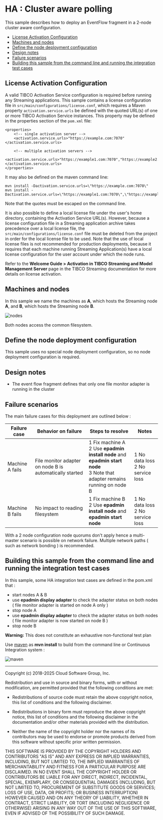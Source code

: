 # HA : Cluster aware polling

This sample describes how to deploy an EventFlow fragment in a 2-node cluster aware configuration.

* [License Activation Configuration](#license-activation-configuration)
* [Machines and nodes](#machines-and-nodes)
* [Define the node deployment configuration](#define-the-node-deployment-configuration)
* [Design notes](#design-notes)
* [Failure scenarios](#failure-scenarios)
* [Building this sample from the command line and running the integration test cases](#building-this-sample-from-the-command-line-and-running-the-integration-test-cases)

## License Activation Configuration

A valid TIBCO Activation Service configuration is required before running any Streaming applications.
This sample contains a license configuration file in `src/main/configurations/license.conf`, which requires
a Maven property `activation.service.urls` be defined with the quoted URL(s) of one or more TIBCO Activation
Service instances. This property may be defined in the properties section of the `pom.xml` file:

    <properties>
        <!-- single activation server -->
        <activation.service.urls>"https://example.com:7070"</activation.service.urls>

        <!-- multiple activation servers -->
        <activation.service.urls>"https://example1.com:7070","https://example2.com:7070"</activation.service.urls>
    </properties>

It may also be defined on the maven command line:

    mvn install -Dactivation.service.urls=\"https://example.com:7070\"
    mvn install -Dactivation.service.urls=\"https://example1.com:7070\",\"https://example2.com:7070\"

Note that the quotes must be escaped on the command line.

It is also possible to define a local license file under the user's home directory, containing the Activation
Service URL(s). However, because a license configuration file in a Streaming application archive takes
precedence over a local license file, the `src/main/configurations/license.conf` file must be deleted from
the project in order for the local license file to be used. Note that the use of local license files is
not recommended for production deployments, because it requires that each machine running Streaming
Application(s) have a local license configuration for the user account under which the node runs.

Refer to the **Welcome Guide > Activation in TIBCO Streaming and Model Management Server** page in the
TIBCO Streaming documentation for more details on license activation.

## Machines and nodes

In this sample we name the machines as **A**,  which hosts the Streaming node **A**, 
and **B**, which hosts the Streaming node **B**.

![nodes](images/two-node-cluster-aware.svg)

Both nodes access the common filesystem.

## Define the node deployment configuration

This sample uses no special node deployment configuration, so no node deployment
configuration is required.

## Design notes

* The event flow fragment defines that only one file monitor adapter is running in the cluster

## Failure scenarios

The main failure cases for this deployment are outlined below :

Failure case   | Behavior on failure | Steps to resolve | Notes
--- | --- | --- | ---
Machine A fails | File monitor adapter on node B is automatically started  | 1 Fix machine A<br/>2 Use **epadmin install node** and **epadmin start node**<br/>3 Note that adapter remains running on node B | 1 No data loss<br/>2 No service loss
Machine B fails | No impact to reading filesystem | 1 Fix machine B<br/>2 Use **epadmin install node** and **epadmin start node** | 1 No data loss<br/>2 No service loss

With a 2 node configuration node quorums don't apply hence a multi-master scenario is possible on network failure.
Multiple network paths ( such as network bonding ) is recommended.

## Building this sample from the command line and running the integration test cases

In this sample, some HA integration test cases are defined in the pom.xml that :

* start nodes A & B
* use **epadmin display adapter** to check the adapter status on both nodes ( file monitor adapter is started on node A only )
* stop node A
* use **epadmin display adapter** to check the adapter status on both nodes ( file monitor adapter is now started on node B )
* stop node B

**Warning:** This does not constitute an exhaustive non-functional test plan

Use [maven](https://maven.apache.org) as **mvn install** to build from the command line or Continuous Integration system :

![maven](images/maven.gif)

---
Copyright (c) 2018-2025 Cloud Software Group, Inc.

Redistribution and use in source and binary forms, with or without
modification, are permitted provided that the following conditions are met:

* Redistributions of source code must retain the above copyright notice, this
  list of conditions and the following disclaimer.

* Redistributions in binary form must reproduce the above copyright notice,
  this list of conditions and the following disclaimer in the documentation
  and/or other materials provided with the distribution.

* Neither the name of the copyright holder nor the names of its
  contributors may be used to endorse or promote products derived from
  this software without specific prior written permission.

THIS SOFTWARE IS PROVIDED BY THE COPYRIGHT HOLDERS AND CONTRIBUTORS "AS IS"
AND ANY EXPRESS OR IMPLIED WARRANTIES, INCLUDING, BUT NOT LIMITED TO, THE
IMPLIED WARRANTIES OF MERCHANTABILITY AND FITNESS FOR A PARTICULAR PURPOSE ARE
DISCLAIMED. IN NO EVENT SHALL THE COPYRIGHT HOLDER OR CONTRIBUTORS BE LIABLE
FOR ANY DIRECT, INDIRECT, INCIDENTAL, SPECIAL, EXEMPLARY, OR CONSEQUENTIAL
DAMAGES (INCLUDING, BUT NOT LIMITED TO, PROCUREMENT OF SUBSTITUTE GOODS OR
SERVICES; LOSS OF USE, DATA, OR PROFITS; OR BUSINESS INTERRUPTION) HOWEVER
CAUSED AND ON ANY THEORY OF LIABILITY, WHETHER IN CONTRACT, STRICT LIABILITY,
OR TORT (INCLUDING NEGLIGENCE OR OTHERWISE) ARISING IN ANY WAY OUT OF THE USE
OF THIS SOFTWARE, EVEN IF ADVISED OF THE POSSIBILITY OF SUCH DAMAGE.
